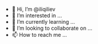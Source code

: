 - 👋 Hi, I’m @iliqiliev
- 👀 I’m interested in ...
- 🌱 I’m currently learning ...
- 💞️ I’m looking to collaborate on ...
- 📫 How to reach me ...

<!---
iliqiliev/iliqiliev is a ✨ special ✨ repository because its `README.md` (this file) appears on your GitHub profile.
You can click the Preview link to take a look at your changes.
--->

